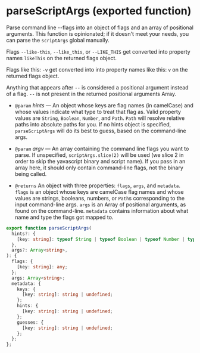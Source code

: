 <!-- INPUT:
/**
 * Parse command line --flags into an object of flags and an array of
 * positional arguments. This function is opinionated; if it doesn't meet your
 * needs, you can parse the `scriptArgs` global manually.
 *
 * Flags `--like-this`, `--like_this`, or `--LIKE_THIS` get converted into
 * property names `likeThis` on the returned flags object.
 *
 * Flags like this: `-v` get converted into into property names like this: `v`
 * on the returned flags object.
 *
 * Anything that appears after `--` is considered a positional argument instead
 * of a flag. `--` is not present in the returned positional arguments Array.
 *
 * @param hints - An object whose keys are flag names (in camelCase) and whose values indicate what type to treat that flag as. Valid property values are `String`, `Boolean`, `Number`, and `Path`. `Path` will resolve relative paths into absolute paths for you. If no hints object is specified, `parseScriptArgs` will do its best to guess, based on the command-line args.
 * @param argv - An array containing the command line flags you want to parse. If unspecified, `scriptArgs.slice(2)` will be used (we slice 2 in order to skip the yavascript binary and script name). If you pass in an array here, it should only contain command-line flags, not the binary being called.
 *
 * @returns An object with three properties: `flags`, `args`, and `metadata`. `flags` is an object whose keys are camelCase flag names and whose values are strings, booleans, numbers, or `Path`s corresponding to the input command-line args. `args` is an Array of positional arguments, as found on the command-line. `metadata` contains information about what name and type the flags got mapped to.
 */
export function parseScriptArgs(
  hints?: {
    [key: string]: typeof String | typeof Boolean | typeof Number | typeof Path;
  },
  args?: Array<string>
): {
  flags: { [key: string]: any };
  args: Array<string>;
  metadata: {
    keys: {
      [key: string]: string | undefined;
    };
    hints: {
      [key: string]: string | undefined;
    };
    guesses: {
      [key: string]: string | undefined;
    };
  };
};

-->
# parseScriptArgs (exported function)

Parse command line --flags into an object of flags and an array of
positional arguments. This function is opinionated; if it doesn't meet your
needs, you can parse the `scriptArgs` global manually.

Flags `--like-this`, `--like_this`, or `--LIKE_THIS` get converted into
property names `likeThis` on the returned flags object.

Flags like this: `-v` get converted into into property names like this: `v`
on the returned flags object.

Anything that appears after `--` is considered a positional argument instead
of a flag. `--` is not present in the returned positional arguments Array.

- `@param` _hints_ — An object whose keys are flag names (in camelCase) and whose values indicate what type to treat that flag as. Valid property values are `String`, `Boolean`, `Number`, and `Path`. `Path` will resolve relative paths into absolute paths for you. If no hints object is specified, `parseScriptArgs` will do its best to guess, based on the command-line args.
- `@param` _argv_ — An array containing the command line flags you want to parse. If unspecified, `scriptArgs.slice(2)` will be used (we slice 2 in order to skip the yavascript binary and script name). If you pass in an array here, it should only contain command-line flags, not the binary being called.

- `@returns` An object with three properties: `flags`, `args`, and `metadata`. `flags` is an object whose keys are camelCase flag names and whose values are strings, booleans, numbers, or `Path`s corresponding to the input command-line args. `args` is an Array of positional arguments, as found on the command-line. `metadata` contains information about what name and type the flags got mapped to.

```ts
export function parseScriptArgs(
  hints?: {
    [key: string]: typeof String | typeof Boolean | typeof Number | typeof Path;
  },
  args?: Array<string>,
): {
  flags: {
    [key: string]: any;
  };
  args: Array<string>;
  metadata: {
    keys: {
      [key: string]: string | undefined;
    };
    hints: {
      [key: string]: string | undefined;
    };
    guesses: {
      [key: string]: string | undefined;
    };
  };
};
```

<!-- OUTPUT.frontmatter:
null
-->
<!-- OUTPUT.warnings:
[]
-->
